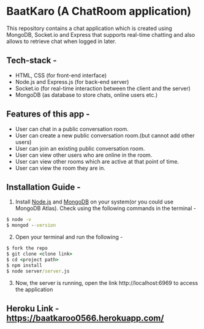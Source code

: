 # BaatKaro (A ChatRoom application)
This repository contains a chat application which is created using MongoDB, Socket.io and Express that supports real-time chatting and also allows to retrieve chat when logged in later.

## Tech-stack -
- HTML, CSS (for front-end interface)
- Node.js and Express.js (for back-end server)
- Socket.io (for real-time interaction between the client and the server)
- MongoDB (as database to store chats, online users etc.)

## Features of this app -

- User can chat in a public conversation room.
- User can create a new public conversation room.(but cannot add other users)
- User can join an existing public conversation room.
- User can view other users who are online in the room.
- User can view other rooms which are active at that point of time.
- User can view the room they are in.

## Installation Guide -

1. Install [Node.js](https://nodejs.org/) and [MongoDB](https://www.mongodb.com/) on your system(or you could use MongoDB Atlas). Check using the following commands in the terminal -

```cmd
$ node -v
$ mongod --version
```

2. Open your terminal and run the following -

```cmd
$ fork the repo
$ git clone <clone link>
$ cd <project path>
$ npm install
$ node server/server.js
```

3. Now, the server is running, open the link http://localhost:6969 to access the application



## Heroku Link - https://baatkaroo0566.herokuapp.com/


